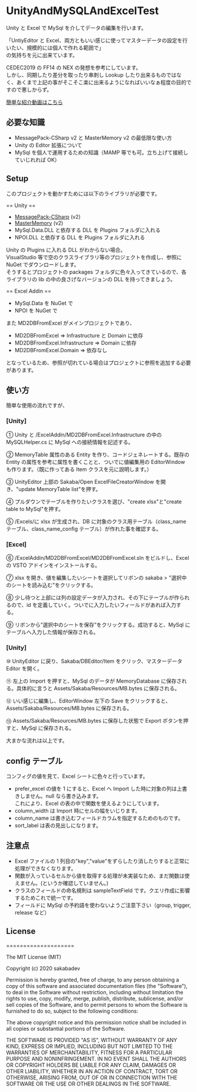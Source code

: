 # UnityAndMySQLAndExcelTest

Unity と Excel で MySql を介してデータの編集を行います。

「UntiyEditor と Excel、両方ともいい感じに使ってマスターデータの設定を行いたい、規模的には個人で作れる範囲で」  
の気持ちを元に出来ています。

CEDEC2019 の FF14 の NEX の発想を参考にしています。  
しかし、同期したり差分を取ったり串刺し Lookup したり出来るものではなく、あくまで上記の事がそこそこ楽に出来るようになればいいなぁ程度の目的ですので悪しからず。

[簡単な紹介動画はこちら](https://youtu.be/2JuSoOIIYX0)

## 必要な知識

- MessagePack-CSharp v2 と MasterMemory v2 の最低限な使い方
- Unity の Editor 拡張について
- MySql を個人で運用するための知識（MAMP 等でも可。立ち上げて接続していじれれば OK）

## Setup

このプロジェクトを動かすためには以下のライブラリが必要です。

== Unity ==

- [MessagePack-CSharp](https://github.com/neuecc/MessagePack-CSharp) (v2)
- [MasterMemory](https://github.com/Cysharp/MasterMemory) (v2)
- MySql.Data.DLL と依存する DLL を Plugins フォルダに入れる
- NPOI.DLL と依存する DLL を Plugins フォルダに入れる

Unity の Plugins に入れる DLL がわからない場合。  
VisualStudio 等で空のクラスライブラリ等のプロジェクトを作成し、参照に NuGet でダウンロードします。  
そうするとプロジェクトの packages フォルダに色々入ってきているので、各ライブラリの lib の中の良さげなバージョンの DLL を持ってきましょう。

== Excel Addin ==

- MySql.Data を NuGet で
- NPOI を NuGet で

また MD2DBFromExcel がメインプロジェクトであり、

- MD2DBFromExcel => Infrastructure と Domain に依存
- MD2DBFromExcel.Infrastructure => Domain に依存
- MD2DBFromExcel.Domain => 依存なし

となっているため、参照が切れている場合はプロジェクトに参照を追加する必要があります。

## 使い方

簡単な使用の流れですが、

### [Unity]

① Unity と /ExcelAddin/MD2DBFromExcel.Infrastructure の中の MySQLHelper.cs に MySql への接続情報を記述する。

② MemoryTable 属性のある Entity を作り、コードジェネレートする。既存の Entity の属性を参考に属性を書くことと、ついでに値編集用の EditorWindow も作ります。（既に作ってある Item クラスを元に説明します。）

③ UnityEditor 上部の Sakaba/Open ExcelFileCreatorWindow を開き、"update MemoryTable list"を押す。

④ プルダウンでテーブルを作りたいクラスを選び、"create xlsx"と"create table to MySql"を押す。

⑤ /Excels/に xlsx が生成され、DB に対象のクラス用テーブル（class_name テーブル、class_name_config テーブル）が作れた事を確認する。

### [Excel]

⑥ /ExcelAddin/MD2DBFromExcel/MD2DBFromExcel.sln をビルドし、Excel の VSTO アドインをインストールする。

⑦ xlsx を開き、値を編集したいシートを選択してリボンの sakaba > "選択中のシートを読み込む"をクリックする。

⑧ 少し待つと上部には列の設定データが入力され、その下にテーブルが作られるので、id を定義していく。ついでに入力したいフィールドがあれば入力する。

⑨ リボンから”選択中のシートを保存”をクリックする。成功すると、MySql にテーブルへ入力した情報が保存される。

### [Unity]

⑩ UnityEditor に戻り、Sakaba/DBEditor/Item をクリック、マスターデータ Editor を開く。

⑪ 左上の Import を押すと、MySql のデータが MemoryDatabase に保存される。具体的に言うと Assets/Sakaba/Resources/MB.bytes に保存される。

⑫ いい感じに編集し、EditorWindow 左下の Save をクリックすると、Assets/Sakaba/Resources/MB.bytes に保存される。

⑬ Assets/Sakaba/Resources/MB.bytes に保存した状態で Export ボタンを押すと、MySql に保存される。

大まかな流れは以上です。

## config テーブル

コンフィグの値を見て、Excel シートに色々と行っています。

- prefer_excel の値を 1 にすると、Excel へ Import した時に対象の列は上書きしません。null なら書き込みます。  
  これにより、Excel の表の中で関数を使えるようにしています。
- column_width は Import 時にセルの幅をいじります。
- column_name は書き込むフィールドカラムを指定するためのものです。
- sort_label は表の見出しになります。

## 注意点

- Excel ファイルの 1 列目の"key","value"をずらしたり消したりすると正常に処理ができなくなります。
- 関数が入っているセルから値を取得する処理が未実装なため、まだ関数は使えません。(というか確認していません。)
- クラスのフィールドの命名規則は sampleTextField です。クエリ作成に影響するためこれで統一です。
- フィールドに MySql の予約語を使わないようご注意下さい（group, trigger, release など）

## License

====================

The MIT License (MIT)

Copyright (c) 2020 sakabadev

Permission is hereby granted, free of charge, to any person obtaining a copy of
this software and associated documentation files (the "Software"), to deal in
the Software without restriction, including without limitation the rights to
use, copy, modify, merge, publish, distribute, sublicense, and/or sell copies of
the Software, and to permit persons to whom the Software is furnished to do so,
subject to the following conditions:

The above copyright notice and this permission notice shall be included in all
copies or substantial portions of the Software.

THE SOFTWARE IS PROVIDED "AS IS", WITHOUT WARRANTY OF ANY KIND, EXPRESS OR
IMPLIED, INCLUDING BUT NOT LIMITED TO THE WARRANTIES OF MERCHANTABILITY, FITNESS
FOR A PARTICULAR PURPOSE AND NONINFRINGEMENT. IN NO EVENT SHALL THE AUTHORS OR
COPYRIGHT HOLDERS BE LIABLE FOR ANY CLAIM, DAMAGES OR OTHER LIABILITY, WHETHER
IN AN ACTION OF CONTRACT, TORT OR OTHERWISE, ARISING FROM, OUT OF OR IN
CONNECTION WITH THE SOFTWARE OR THE USE OR OTHER DEALINGS IN THE SOFTWARE.
